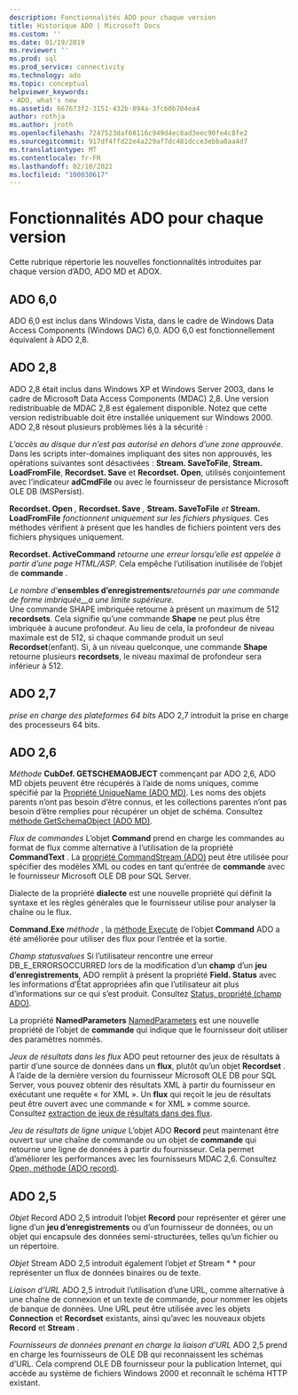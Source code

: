 ```yaml
---
description: Fonctionnalités ADO pour chaque version
title: Historique ADO | Microsoft Docs
ms.custom: ''
ms.date: 01/19/2019
ms.reviewer: ''
ms.prod: sql
ms.prod_service: connectivity
ms.technology: ado
ms.topic: conceptual
helpviewer_keywords:
- ADO, what's new
ms.assetid: 667673f2-3151-432b-894a-3fc60b704ea4
author: rothja
ms.author: jroth
ms.openlocfilehash: 7247523daf68116c949d4ec8ad3eec90fe4c8fe2
ms.sourcegitcommit: 917df4ffd22e4a229af7dc481dcce3ebba0aa4d7
ms.translationtype: MT
ms.contentlocale: fr-FR
ms.lasthandoff: 02/10/2021
ms.locfileid: "100030617"
---
```

# <a name="ado-features-for-each-release"></a>Fonctionnalités ADO pour chaque version

Cette rubrique répertorie les nouvelles fonctionnalités introduites par chaque version d’ADO, ADO MD et ADOX.

## <a name="ado-60"></a>ADO 6,0

ADO 6,0 est inclus dans Windows Vista, dans le cadre de Windows Data Access Components (Windows DAC) 6,0. ADO 6,0 est fonctionnellement équivalent à ADO 2,8.

## <a name="ado-28"></a>ADO 2,8

ADO 2,8 était inclus dans Windows XP et Windows Server 2003, dans le cadre de Microsoft Data Access Components (MDAC) 2,8. Une version redistribuable de MDAC 2,8 est également disponible. Notez que cette version redistribuable doit être installée uniquement sur Windows 2000. ADO 2,8 résout plusieurs problèmes liés à la sécurité :

*L’accès au disque dur n’est pas autorisé en dehors d’une zone approuvée.*
Dans les scripts inter-domaines impliquant des sites non approuvés, les opérations suivantes sont désactivées : **Stream. SaveToFile**, **Stream. LoadFromFile**, **Recordset. Save** et **Recordset. Open**, utilisés conjointement avec l’indicateur **adCmdFile** ou avec le fournisseur de persistance Microsoft OLE DB (MSPersist).

**Recordset. Open** _,_  **Recordset. Save** _,_  **Stream. SaveToFile** _et_  **Stream. LoadFromFile**  _fonctionnent uniquement sur les fichiers physiques._
Ces méthodes vérifient à présent que les handles de fichiers pointent vers des fichiers physiques uniquement.

**Recordset. ActiveCommand**  _retourne une erreur lorsqu’elle est appelée à partir d’une page HTML/ASP._
Cela empêche l’utilisation inutilisée de l’objet de **commande** .

_Le nombre d'_**ensembles d’enregistrements**_retournés par une commande de forme imbriquée__a une limite supérieure._        
Une commande SHAPE imbriquée retourne à présent un maximum de 512 **recordsets**. Cela signifie qu’une commande **Shape** ne peut plus être imbriquée à aucune profondeur. Au lieu de cela, la profondeur de niveau maximale est de 512, si chaque commande produit un seul **Recordset**(enfant). Si, à un niveau quelconque, une commande **Shape** retourne plusieurs **recordsets**, le niveau maximal de profondeur sera inférieur à 512.

## <a name="ado-27"></a>ADO 2,7

*prise en charge des plateformes 64 bits* ADO 2,7 introduit la prise en charge des processeurs 64 bits.

## <a name="ado-26"></a>ADO 2,6

_Méthode_ **CubDef. GETSCHEMAOBJECT** commençant par ADO 2,6, ADO MD objets peuvent être récupérés à l’aide de noms uniques, comme spécifié par la [Propriété UniqueName (ADO MD)](../reference/ado-md-api/uniquename-property-ado-md.md).   Les noms des objets parents n’ont pas besoin d’être connus, et les collections parentes n’ont pas besoin d’être remplies pour récupérer un objet de schéma. Consultez [méthode GetSchemaObject (ADO MD)](../reference/ado-md-api/getschemaobject-method-ado-md.md).

*Flux de commandes* L’objet **Command** prend en charge les commandes au format de flux comme alternative à l’utilisation de la propriété **CommandText** . La [propriété CommandStream (ADO)](../reference/ado-api/commandstream-property-ado.md) peut être utilisée pour spécifier des modèles XML ou codes en tant qu’entrée de **commande** avec le fournisseur Microsoft OLE DB pour SQL Server.

Dialecte de la propriété **dialecte** 
 [](../reference/ado-api/dialect-property.md) est une nouvelle propriété qui définit la syntaxe et les règles générales que le fournisseur utilise pour analyser la chaîne ou le flux.  

**Command.Exe**  _méthode_ , la [méthode Execute](../reference/ado-api/execute-method-ado-command.md) de l’objet **Command** ADO a été améliorée pour utiliser des flux pour l’entrée et la sortie.

*Champ statusvalues* Si l’utilisateur rencontre une erreur DB_E_ERRORSOCCURRED lors de la modification d’un **champ** d’un **jeu d’enregistrements**, ADO remplit à présent la propriété **Field. Status** avec les informations d’État appropriées afin que l’utilisateur ait plus d’informations sur ce qui s’est produit. Consultez [Status, propriété (champ ADO)](../reference/ado-api/status-property-ado-field.md).

La propriété **NamedParameters** 
 [NamedParameters](../reference/ado-api/namedparameters-property-ado.md) est une nouvelle propriété de l’objet de **commande** qui indique que le fournisseur doit utiliser des paramètres nommés.  

*Jeux de résultats dans les flux* ADO peut retourner des jeux de résultats à partir d’une source de données dans un **flux**, plutôt qu’un objet **Recordset** . À l’aide de la dernière version du fournisseur Microsoft OLE DB pour SQL Server, vous pouvez obtenir des résultats XML à partir du fournisseur en exécutant une requête « for XML ». Un **flux** qui reçoit le jeu de résultats peut être ouvert avec une commande « for XML » comme source. Consultez [extraction de jeux de résultats dans des flux](./data/retrieving-resultsets-into-streams.md).

*Jeu de résultats de ligne unique* L’objet ADO **Record** peut maintenant être ouvert sur une chaîne de commande ou un objet de **commande** qui retourne une ligne de données à partir du fournisseur. Cela permet d’améliorer les performances avec les fournisseurs MDAC 2,6. Consultez [Open, méthode (ADO record)](../reference/ado-api/open-method-ado-record.md).

## <a name="ado-25"></a>ADO 2,5

 _Objet_ Record ADO 2,5 introduit l’objet **Record** pour représenter et gérer une ligne d’un **jeu d’enregistrements** ou d’un fournisseur de données, ou un objet qui encapsule des données semi-structurées, telles qu’un fichier ou un répertoire.

 _Objet_ Stream ADO 2,5 introduit également l’objet *et* Stream * * pour représenter un flux de données binaires ou de texte.

*Liaison d’URL* ADO 2,5 introduit l’utilisation d’une URL, comme alternative à une chaîne de connexion et un texte de commande, pour nommer les objets de banque de données. Une URL peut être utilisée avec les objets **Connection** et **Recordset** existants, ainsi qu’avec les nouveaux objets **Record** et **Stream** .

*Fournisseurs de données prenant en charge la liaison d’URL* ADO 2,5 prend en charge les fournisseurs de OLE DB qui reconnaissent les schémas d’URL. Cela comprend OLE DB fournisseur pour la publication Internet, qui accède au système de fichiers Windows 2000 et reconnaît le schéma HTTP existant.
